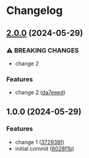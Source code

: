 # Changelog

## [2.0.0](https://github.com/davinov/test-release-please-hotfixes/compare/v1.0.0...v2.0.0) (2024-05-29)


### ⚠ BREAKING CHANGES

* change 2

### Features

* change 2 ([da7eeed](https://github.com/davinov/test-release-please-hotfixes/commit/da7eeed62277baed7466c515ea20807255959643))

## 1.0.0 (2024-05-29)


### Features

* change 1 ([372938f](https://github.com/davinov/test-release-please-hotfixes/commit/372938fd48acb6c030810697d03a0453dd1f5601))
* initial commit ([6028f1b](https://github.com/davinov/test-release-please-hotfixes/commit/6028f1b2a560e85e7f392e1e92ba4d17605c9c14))
